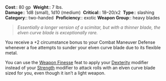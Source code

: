**Cost**:: 80 gp 
**Weight**:: 7 lbs.  
**Damage**:: 1d8 (small), 1d10 (medium) 
**Critical**:: 18–20/x2 
**Type**:: slashing  
**Category**:: two-handed 
**Proficiency**:: exotic
**Weapon Group**:: heavy blades

>_Essentially a longer version of a scimitar, but with a thinner blade, the elven curve blade is exceptionally rare._

You receive a +2 circumstance bonus to your Combat Maneuver Defense whenever a foe attempts to sunder your elven curve blade due to its flexible metal.

You can use the [Weapon Finesse](https://www.d20pfsrd.com/feats/combat-feats/weapon-finesse-combat) feat to apply your [Dexterity](https://www.d20pfsrd.com/basics-ability-scores/ability-scores#TOC-Dexterity-Dex-) modifier instead of your [Strength](https://www.d20pfsrd.com/basics-ability-scores/ability-scores#TOC-Strength-Str-) modifier to attack rolls with an elven curve blade sized for you, even though it isn’t a light weapon.